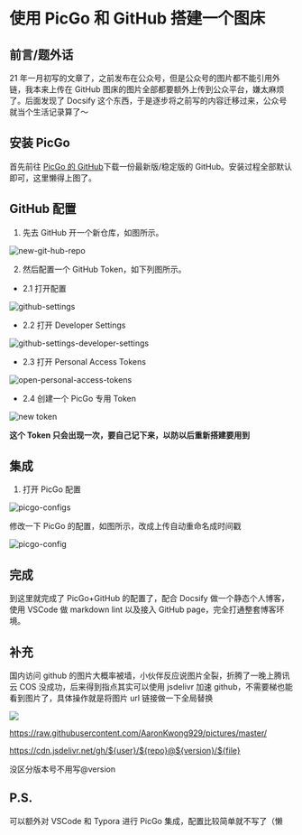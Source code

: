 # 使用 PicGo 和 GitHub 搭建一个图床

## 前言/题外话

21 年一月初写的文章了，之前发布在公众号，但是公众号的图片都不能引用外链，我本来上传在 GitHub 图床的图片全部都要额外上传到公众平台，嫌太麻烦了。后面发现了 Docsify 这个东西，于是逐步将之前写的内容迁移过来，公众号就当个生活记录算了～

## 安装 PicGo

首先前往 [PicGo 的 GitHub](https://github.com/Molunerfinn/PicGo)下载一份最新版/稳定版的 GitHub。安装过程全部默认即可，这里懒得上图了。

## GitHub 配置

1. 先去 GitHub 开一个新仓库，如图所示。

![new-git-hub-repo](https://cdn.jsdelivr.net/gh/aaronkwong929/pictures/2021-01-18-16-42-51.png)

2. 然后配置一个 GitHub Token，如下列图所示。

- 2.1 打开配置

![github-settings](https://cdn.jsdelivr.net/gh/aaronkwong929/pictures/2021-01-18-16-44-22.png)

- 2.2 打开 Developer Settings

![github-settings-developer-settings](https://cdn.jsdelivr.net/gh/aaronkwong929/pictures/2021-01-18-16-44-44.png)

- 2.3 打开 Personal Access Tokens

![open-personal-access-tokens](https://cdn.jsdelivr.net/gh/aaronkwong929/pictures/2021-01-18-16-45-23.png)

- 2.4 创建一个 PicGo 专用 Token

![new token](https://cdn.jsdelivr.net/gh/aaronkwong929/pictures/2021-01-18-16-46-12.png)

**这个 Token 只会出现一次，要自己记下来，以防以后重新搭建要用到**

## 集成

1. 打开 PicGo 配置

![picgo-configs](https://cdn.jsdelivr.net/gh/aaronkwong929/pictures/2021-01-18-16-47-43.png)

修改一下 PicGo 的配置，如图所示，改成上传自动重命名成时间戳

![picgo-config](https://cdn.jsdelivr.net/gh/aaronkwong929/pictures/2021-01-18-16-55-04.png)

## 完成

到这里就完成了 PicGo+GitHub 的配置了，配合 Docsify 做一个静态个人博客，使用 VSCode 做 markdown lint 以及接入 GitHub page，完全打通整套博客环境。

## 补充

国内访问 github 的图片大概率被墙，小伙伴反应说图片全裂，折腾了一晚上腾讯云 COS 没成功，后来得到指点其实可以使用 jsdelivr 加速 github，不需要梯也能看到图片了，具体操作就是将图片 url 链接做一下全局替换

![](https://cdn.jsdelivr.net/gh/aaronkwong929/pictures/20210424205958.png)

https://raw.githubusercontent.com/AaronKwong929/pictures/master/

https://cdn.jsdelivr.net/gh/${user}/${repo}@${version}/${file}

没区分版本号不用写@version

## P.S.

可以额外对 VSCode 和 Typora 进行 PicGo 集成，配置比较简单就不写了（懒
